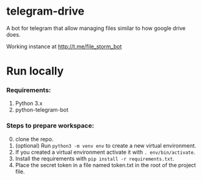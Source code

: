 # telegram-drive

A bot for telegram that allow managing files similar to how google drive does.

Working instance at http://t.me/file_storm_bot

# Run locally

### Requirements:

1. Python 3.x
2. python-telegram-bot

### Steps to prepare workspace:

0. clone the repo.
1. (optional) Run `python3 -m venv env` to create a new virtual environment.
2. If you created a virtual environment activate it with `. env/bin/activate`.
3. Install the requirements with `pip install -r requirements.txt`.
4. Place the secret token in a file named token.txt in the root of the project file.
